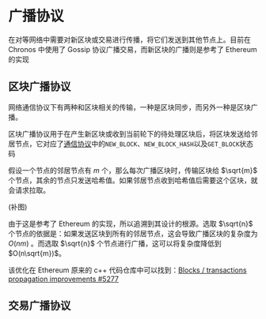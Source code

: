 # 广播协议

在对等网络中需要对新区块或交易进行传播，将它们发送到其他节点上。目前在 Chronos 中使用了 Gossip 协议广播交易，而新区块的广播则是参考了 Ethereum 的实现

## 区块广播协议

网络通信协议下有两种和区块相关的传输，一种是区块同步，而另外一种是区块广播。

区块广播协议用于在产生新区块或收到当前轮下的待处理区块后，将区块发送给邻居节点，它对应了[通信协议](/v1.x/Protocol/通信协议.md)中的`NEW_BLOCK`、`NEW_BLOCK_HASH`以及`GET_BLOCK`状态码

假设一个节点的邻居节点有 $m$ 个，那么每次广播区块时，传输区块给 $\sqrt{m}$ 个节点，其余的节点只发送哈希值。如果邻居节点收到哈希值后需要这个区块，就会请求拉取。

(补图)

由于这是参考了 Ethereum 的实现，所以追溯到其设计的根源。选取 $\sqrt{n}$ 个节点的依据是：如果发送区块到所有的邻居节点，这会导致广播区块的复杂度为 $O(nm)$ 。而选取 $\sqrt{n}$ 个节点进行广播，这可以将复杂度降低到 $O(n\sqrt{m})$。

该优化在 Ethereum 原来的 c++ 代码仓库中可以找到：[Blocks / transactions propagation improvements #5277](https://github.com/ethereum/aleth/issues/5277)

## 交易广播协议

